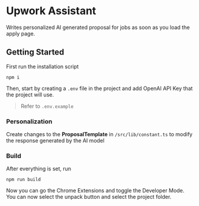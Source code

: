 # Upwork Assistant

Writes personalized AI generated proposal for jobs as soon as you load the apply page.

## Getting Started

First run the installation script

```
npm i
```

Then, start by creating a `.env` file in the project and add OpenAI API Key that the project will use.

> Refer to `.env.example`

### Personalization

Create changes to the **ProposalTemplate** in `/src/lib/constant.ts` to modify the response generated by the AI model

### Build

After everything is set, run

```
npm run build
```

Now you can go the Chrome Extensions and toggle the Developer Mode. You can now select the unpack button and select the project folder.
